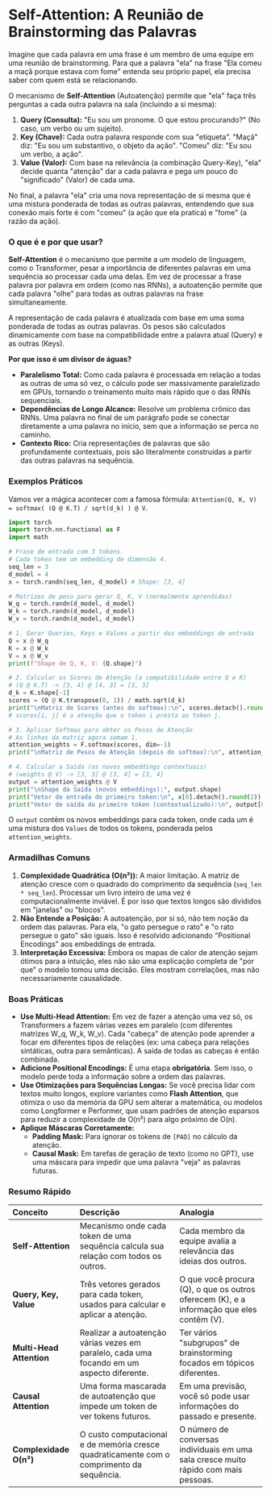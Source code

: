 # Self-Attention: A Reunião de Brainstorming das Palavras

Imagine que cada palavra em uma frase é um membro de uma equipe em uma reunião de brainstorming. Para que a palavra "ela" na frase "Ela comeu a maçã porque estava com fome" entenda seu próprio papel, ela precisa saber com quem está se relacionando.

O mecanismo de **Self-Attention** (Autoatenção) permite que "ela" faça três perguntas a cada outra palavra na sala (incluindo a si mesma):

1.  **Query (Consulta):** "Eu sou um pronome. O que estou procurando?" (No caso, um verbo ou um sujeito).
2.  **Key (Chave):** Cada outra palavra responde com sua "etiqueta". "Maçã" diz: "Eu sou um substantivo, o objeto da ação". "Comeu" diz: "Eu sou um verbo, a ação".
3.  **Value (Valor):** Com base na relevância (a combinação Query-Key), "ela" decide quanta "atenção" dar a cada palavra e pega um pouco do "significado" (Valor) de cada uma.

No final, a palavra "ela" cria uma nova representação de si mesma que é uma mistura ponderada de todas as outras palavras, entendendo que sua conexão mais forte é com "comeu" (a ação que ela pratica) e "fome" (a razão da ação).

### O que é e por que usar?

**Self-Attention** é o mecanismo que permite a um modelo de linguagem, como o Transformer, pesar a importância de diferentes palavras em uma sequência ao processar cada uma delas. Em vez de processar a frase palavra por palavra em ordem (como nas RNNs), a autoatenção permite que cada palavra "olhe" para todas as outras palavras na frase simultaneamente.

A representação de cada palavra é atualizada com base em uma soma ponderada de todas as outras palavras. Os pesos são calculados dinamicamente com base na compatibilidade entre a palavra atual (Query) e as outras (Keys).

**Por que isso é um divisor de águas?**
-   **Paralelismo Total:** Como cada palavra é processada em relação a todas as outras de uma só vez, o cálculo pode ser massivamente paralelizado em GPUs, tornando o treinamento muito mais rápido que o das RNNs sequenciais.
-   **Dependências de Longo Alcance:** Resolve um problema crônico das RNNs. Uma palavra no final de um parágrafo pode se conectar diretamente a uma palavra no início, sem que a informação se perca no caminho.
-   **Contexto Rico:** Cria representações de palavras que são profundamente contextuais, pois são literalmente construídas a partir das outras palavras na sequência.

### Exemplos Práticos

Vamos ver a mágica acontecer com a famosa fórmula: `Attention(Q, K, V) = softmax( (Q @ K.T) / sqrt(d_k) ) @ V`.

```python
import torch
import torch.nn.functional as F
import math

# Frase de entrada com 3 tokens.
# Cada token tem um embedding de dimensão 4.
seq_len = 3
d_model = 4
x = torch.randn(seq_len, d_model) # Shape: [3, 4]

# Matrizes de peso para gerar Q, K, V (normalmente aprendidas)
W_q = torch.randn(d_model, d_model)
W_k = torch.randn(d_model, d_model)
W_v = torch.randn(d_model, d_model)

# 1. Gerar Queries, Keys e Values a partir dos embeddings de entrada
Q = x @ W_q
K = x @ W_k
V = x @ W_v
print(f"Shape de Q, K, V: {Q.shape}")

# 2. Calcular os Scores de Atenção (a compatibilidade entre Q e K)
# (Q @ K.T) -> [3, 4] @ [4, 3] = [3, 3]
d_k = K.shape[-1]
scores = (Q @ K.transpose(0, 1)) / math.sqrt(d_k)
print("\nMatriz de Scores (antes do softmax):\n", scores.detach().round(2))
# scores[i, j] é a atenção que o token i presta ao token j.

# 3. Aplicar Softmax para obter os Pesos de Atenção
# As linhas da matriz agora somam 1.
attention_weights = F.softmax(scores, dim=-1)
print("\nMatriz de Pesos de Atenção (depois do softmax):\n", attention_weights.detach().round(2))

# 4. Calcular a Saída (os novos embeddings contextuais)
# (weights @ V) -> [3, 3] @ [3, 4] = [3, 4]
output = attention_weights @ V
print("\nShape da Saída (novos embeddings):", output.shape)
print("Vetor de entrada do primeiro token:\n", x[0].detach().round(2))
print("Vetor de saída do primeiro token (contextualizado):\n", output[0].detach().round(2))
```
O `output` contém os novos embeddings para cada token, onde cada um é uma mistura dos `Values` de todos os tokens, ponderada pelos `attention_weights`.

### Armadilhas Comuns

1.  **Complexidade Quadrática (O(n²)):** A maior limitação. A matriz de atenção cresce com o quadrado do comprimento da sequência (`seq_len * seq_len`). Processar um livro inteiro de uma vez é computacionalmente inviável. É por isso que textos longos são divididos em "janelas" ou "blocos".
2.  **Não Entende a Posição:** A autoatenção, por si só, não tem noção da ordem das palavras. Para ela, "o gato persegue o rato" e "o rato persegue o gato" são iguais. Isso é resolvido adicionando "Positional Encodings" aos embeddings de entrada.
3.  **Interpretação Excessiva:** Embora os mapas de calor de atenção sejam ótimos para a intuição, eles não são uma explicação completa de "por que" o modelo tomou uma decisão. Eles mostram correlações, mas não necessariamente causalidade.

### Boas Práticas

-   **Use Multi-Head Attention:** Em vez de fazer a atenção uma vez só, os Transformers a fazem várias vezes em paralelo (com diferentes matrizes W_q, W_k, W_v). Cada "cabeça" de atenção pode aprender a focar em diferentes tipos de relações (ex: uma cabeça para relações sintáticas, outra para semânticas). A saída de todas as cabeças é então combinada.
-   **Adicione Positional Encodings:** É uma etapa **obrigatória**. Sem isso, o modelo perde toda a informação sobre a ordem das palavras.
-   **Use Otimizações para Sequências Longas:** Se você precisa lidar com textos muito longos, explore variantes como **Flash Attention**, que otimiza o uso da memória da GPU sem alterar a matemática, ou modelos como Longformer e Performer, que usam padrões de atenção esparsos para reduzir a complexidade de O(n²) para algo próximo de O(n).
-   **Aplique Máscaras Corretamente:**
    *   **Padding Mask:** Para ignorar os tokens de `[PAD]` no cálculo da atenção.
    *   **Causal Mask:** Em tarefas de geração de texto (como no GPT), use uma máscara para impedir que uma palavra "veja" as palavras futuras.

### Resumo Rápido

| Conceito | Descrição | Analogia |
| :--- | :--- | :--- |
| **Self-Attention** | Mecanismo onde cada token de uma sequência calcula sua relação com todos os outros. | Cada membro da equipe avalia a relevância das ideias dos outros. |
| **Query, Key, Value** | Três vetores gerados para cada token, usados para calcular e aplicar a atenção. | O que você procura (Q), o que os outros oferecem (K), e a informação que eles contêm (V). |
| **Multi-Head Attention**| Realizar a autoatenção várias vezes em paralelo, cada uma focando em um aspecto diferente. | Ter vários "subgrupos" de brainstorming focados em tópicos diferentes. |
| **Causal Attention** | Uma forma mascarada de autoatenção que impede um token de ver tokens futuros. | Em uma previsão, você só pode usar informações do passado e presente. |
| **Complexidade O(n²)** | O custo computacional e de memória cresce quadraticamente com o comprimento da sequência. | O número de conversas individuais em uma sala cresce muito rápido com mais pessoas. |
